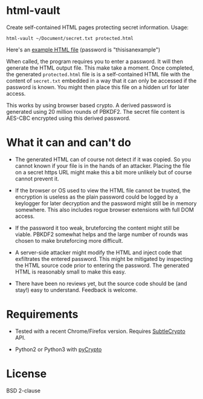 # html-vault

Create self-contained HTML pages protecting secret information. Usage:

```
html-vault ~/Document/secret.txt protected.html
```

Here's an [example HTML file](https://dividuum.de/html-vault-example.html) (password is "thisisanexample")

When called, the program requires you to enter a password. It will then
generate the HTML output file. This make take a moment. Once completed, the
generated `protected.html` file is is a self-contained HTML file with the
content of `secret.txt` embedded in a way that it can only be accessed if the
password is known. You might then place this file on a hidden url
for later access.

This works by using browser based crypto. A derived password is generated
using 20 million rounds of PBKDF2. The secret file content is AES-CBC
encrypted using this derived password.

# What it can and can't do

* The generated HTML can of course not detect if it was copied. So you
cannot known if your file is in the hands of an attacker. Placing the
file on a secret https URL might make this a bit more unlikely but of
course cannot prevent it.

* If the browser or OS used to view the HTML file cannot be trusted, the
encryption is useless as the plain password could be logged by a keylogger
for later decryption and the password might still be in memory somewhere.
This also includes rogue browser extensions with full DOM access.

* If the password it too weak, bruteforcing the content might still be
viable. PBKDF2 somewhat helps and the large number of rounds was chosen
to make bruteforcing more difficult.

* A server-side attacker might modify the HTML and inject code that
exfiltrates the entered password. This might be mitigated by inspecting
the HTML source code prior to entering the password. The generated
HTML is reasonably small to make this easy.

* There have been no reviews yet, but the source code should be (and stay!)
easy to understand. Feedback is welcome.

# Requirements

* Tested with a recent Chrome/Firefox version. Requires [SubtleCrypto](https://caniuse.com/#search=subtle) API.

* Python2 or Python3 with [pyCrypto](https://www.dlitz.net/software/pycrypto/)

# License

BSD 2-clause
